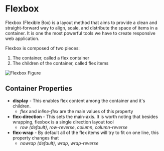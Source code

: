 # Flexbox

Flexbox (Flexible Box) is a layout method that aims to provide a clean and straight-forward way to align, scale, and distribute the space of items in a container. It is one the most powerful tools we have to create responsive web application.

Flexbox is composed of two pieces:

1. The container, called a flex container
2. The children of the container, called flex items

![Flexbox Figure](https://css-tricks.com/wp-content/uploads/2018/11/00-basic-terminology.svg)

## Container Properties

- **display** - This enables flex content among the container and it's children.
  - _flex_ and _inline-flex_ are the main values of this property
- **flex-direction** - This sets the main-axis. It is worth noting that besides wrapping, flexbox is a single direction layout tool
  - _row (default)_, _row-reverse_, _column_, _column-reverse_
- **flex-wrap** - By default all of the flex items will try to fit on one line, this property changes that
  - _nowrap (default)_, _wrap_, _wrap-reverse_
